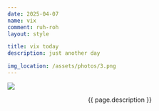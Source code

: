 ```yaml
---
date: 2025-04-07 
name: vix 
comment: ruh-roh 
layout: style

title: vix today
description: just another day

img_location: /assets/photos/3.png
---
```

<div class="row justify-content-center">
    <div class="col-10" style="max-height: 400px">
        <img style="margin: auto;display: block; max-width: 100%; max-height: 100%; object-fit: scale-down;" src="{{ page.img_location }}"/>
    <div>
    <p class="mt-1 mb-0" style="text-align: center;">{{ page.description }}</p>
</div>







